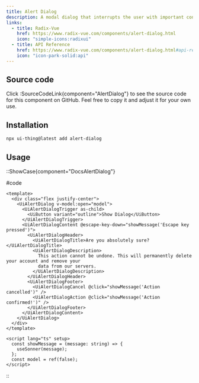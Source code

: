 ```yaml
---
title: Alert Dialog
description: A modal dialog that interrupts the user with important content and expects a response.
links:
  - title: Radix-Vue
    href: https://www.radix-vue.com/components/alert-dialog.html
    icon: "simple-icons:radixui"
  - title: API Reference
    href: https://www.radix-vue.com/components/alert-dialog.html#api-reference
    icon: "icon-park-solid:api"
---
```


## Source code

Click :SourceCodeLink{component="AlertDialog"} to see the source code for this component on GitHub. Feel free to copy it and adjust it for your own use.

## Installation

```bash
npx ui-thing@latest add alert-dialog
```

## Usage

::ShowCase{component="DocsAlertDialog"}

#code

```vue [DocsAlertDialog.vue]
<template>
  <div class="flex justify-center">
    <UiAlertDialog v-model:open="model">
      <UiAlertDialogTrigger as-child>
        <UiButton variant="outline">Show Dialog</UiButton>
      </UiAlertDialogTrigger>
      <UiAlertDialogContent @escape-key-down="showMessage('Escape key pressed')">
        <UiAlertDialogHeader>
          <UiAlertDialogTitle>Are you absolutely sure?</UiAlertDialogTitle>
          <UiAlertDialogDescription>
            This action cannot be undone. This will permanently delete your account and remove your
            data from our servers.
          </UiAlertDialogDescription>
        </UiAlertDialogHeader>
        <UiAlertDialogFooter>
          <UiAlertDialogCancel @click="showMessage('Action cancelled')" />
          <UiAlertDialogAction @click="showMessage('Action confirmed!')" />
        </UiAlertDialogFooter>
      </UiAlertDialogContent>
    </UiAlertDialog>
  </div>
</template>

<script lang="ts" setup>
  const showMessage = (message: string) => {
    useSonner(message);
  };
  const model = ref(false);
</script>
```

::
